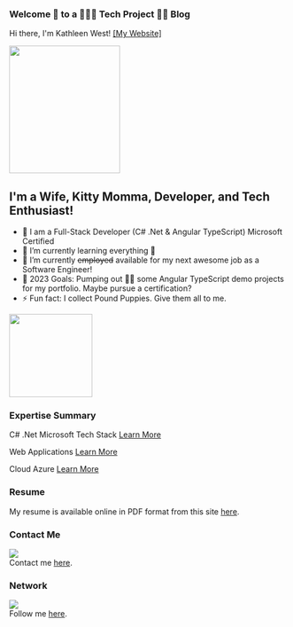 ### Welcome 👋 to a 👩🏼‍💻 Tech Project 🙆🏼 Blog 

Hi there, I'm Kathleen West! [[My Website]](https://portfolio.katiegirl.net)

<img src="https://www.katiegirl.net/images/GitHubHeadShot.jpg" width="200" height="230">

## I'm a Wife, Kitty Momma, Developer, and Tech Enthusiast!

- 🔭 I am a Full-Stack Developer (C# .Net & Angular TypeScript) Microsoft Certified
- 🌱 I’m currently learning everything 🤣
- 👯 I’m currently ~~employed~~ available for my next awesome job as a Software Engineer!
- 🥅 2023 Goals: Pumping out 💪🏻 some Angular TypeScript demo projects for my portfolio. Maybe pursue a certification?  
- ⚡ Fun fact: I collect Pound Puppies. Give them all to me.  

<img src="https://www.katiegirl.net/images/social/poundpuppies.jpg" width="150" height="150">

### Expertise Summary

C# .Net Microsoft Tech Stack [Learn More](https://portfolio.katiegirl.net/techexperience/c-net-framework/)

Web Applications [Learn More](https://portfolio.katiegirl.net/web-applications/)

Cloud Azure [Learn More](https://portfolio.katiegirl.net/techexperience/cloud/)

### Resume

My resume is available online in PDF format from this site [here](https://portfolio.katiegirl.net/resume/).

### Contact Me
<img src="https://i2.wp.com/portfolio.katiegirl.net/wp-content/uploads/2017/11/mailontheway.jpg?resize=200%2C181"><br> 
Contact me <a href="https://portfolio.katiegirl.net/2017/11/07/how-to-contact-me/">here</a>. 

### Network

<img src="https://i1.wp.com/portfolio.katiegirl.net/wp-content/uploads/2019/02/linkedin.jpg?resize=150%2C150&ssl=1"><br> 
Follow me <a href="https://www.linkedin.com/in/kathleenewest/">here</a>.
